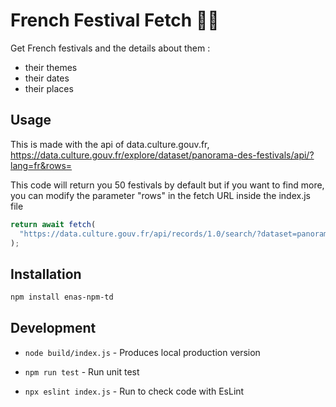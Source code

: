 # French Festival Fetch 💃🎶

Get French festivals and the details about them :

- their themes
- their dates
- their places

## Usage

This is made with the api of data.culture.gouv.fr, https://data.culture.gouv.fr/explore/dataset/panorama-des-festivals/api/?lang=fr&rows=

This code will return you 50 festivals by default but if you want to find more, you can modify the parameter "rows" in the fetch URL inside the index.js file

```javascript
return await fetch(
  "https://data.culture.gouv.fr/api/records/1.0/search/?dataset=panorama-des-festivals&q=&lang=fr&facet=region&rows=50"
);
```

## Installation

```bash
npm install enas-npm-td
```

## Development

- `node build/index.js` - Produces local production version

- `npm run test` - Run unit test

- `npx eslint index.js` - Run to check code with EsLint
